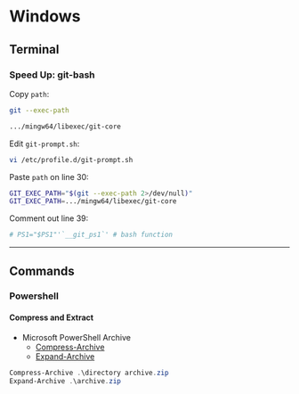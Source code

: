 # Windows

## Terminal

### Speed Up: git-bash

Copy `path`:

```bash
git --exec-path

.../mingw64/libexec/git-core
```

Edit `git-prompt.sh`:

```bash
vi /etc/profile.d/git-prompt.sh
```

Paste `path` on line 30:

```bash
GIT_EXEC_PATH="$(git --exec-path 2>/dev/null)"
GIT_EXEC_PATH=.../mingw64/libexec/git-core
```

Comment out line 39:

```bash
# PS1="$PS1"'`__git_ps1`' # bash function
```

---

## Commands

### Powershell

#### Compress and Extract

- Microsoft PowerShell Archive
  - [Compress-Archive](https://learn.microsoft.com/en-us/powershell/module/microsoft.powershell.archive/compress-archive?view=powershell-7.3)
  - [Expand-Archive](https://learn.microsoft.com/en-us/powershell/module/microsoft.powershell.archive/expand-archive?view=powershell-7.3)

```ps1
Compress-Archive .\directory archive.zip
Expand-Archive .\archive.zip
```

